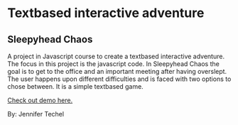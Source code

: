 # Textbased interactive adventure 

## Sleepyhead Chaos

A project in Javascript course to create a textbased interactive adventure. The focus in this project is the javascript code.
In Sleepyhead Chaos the goal is to get to the office and an important meeting after having overslept. The user happens upon different difficulties and is faced with two options to chose between. It is a simple textbased game. 

[Check out demo here.](https://jennifertechel.github.io/sleepyhead-chaos/)

By: Jennifer Techel 